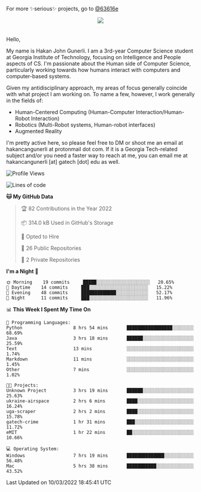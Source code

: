 For more ✨serious✨ projects, go to [@63616e](https://github.com/63616e)

<div> 
<center> <img src="https://gist.githubusercontent.com/hakancangunerli/80137ecc5d849c99c01262a70f0efce0/raw/c08047c6881a89ff5eff068b4e9a64bc49438c7f/ye.png"/>
 </center>

</div>
<br>
<br>
Hello,

My name is Hakan John Gunerli. I am a 3rd-year Computer Science student at Georgia Institute of Technology, focusing on Intelligence and People aspects of CS. I'm passionate about the Human side of Computer Science, particularly working towards how humans interact with computers and computer-based systems.


Given my antidisciplinary approach, my areas of focus generally coincide with what project I am working on. To name a few, however, I work generally in the fields of:

- Human-Centered Computing (Human-Computer Interaction/Human-Robot Interaction) 
- Robotics (Multi-Robot systems, Human-robot interfaces)
- Augmented Reality



I'm pretty active here, so please feel free to DM or shoot me an email at hakancangunerli at protonmail dot com. If it is a Georgia Tech-related subject and/or you need a faster way to reach at me, you can email me at hakancangunerli [at] gatech [dot] edu as well.

 </div>
 
 </div>


<!--START_SECTION:waka-->
![Profile Views](http://img.shields.io/badge/Profile%20Views-1-blue)

![Lines of code](https://img.shields.io/badge/From%20Hello%20World%20I%27ve%20Written-172%20Thousand%20lines%20of%20code-blue)

**🐱 My GitHub Data** 

> 🏆 82 Contributions in the Year 2022
 > 
> 📦 314.0 kB Used in GitHub's Storage 
 > 
> 💼 Opted to Hire
 > 
> 📜 26 Public Repositories 
 > 
> 🔑 2 Private Repositories  
 > 
**I'm a Night 🦉** 

```text
🌞 Morning    19 commits     █████░░░░░░░░░░░░░░░░░░░░   20.65% 
🌆 Daytime    14 commits     ███░░░░░░░░░░░░░░░░░░░░░░   15.22% 
🌃 Evening    48 commits     █████████████░░░░░░░░░░░░   52.17% 
🌙 Night      11 commits     ███░░░░░░░░░░░░░░░░░░░░░░   11.96%

```


📊 **This Week I Spent My Time On** 

```text
💬 Programming Languages: 
Python                   8 hrs 54 mins       █████████████████░░░░░░░░   68.69% 
Java                     3 hrs 18 mins       ██████░░░░░░░░░░░░░░░░░░░   25.59% 
Text                     13 mins             ░░░░░░░░░░░░░░░░░░░░░░░░░   1.74% 
Markdown                 11 mins             ░░░░░░░░░░░░░░░░░░░░░░░░░   1.45% 
Other                    7 mins              ░░░░░░░░░░░░░░░░░░░░░░░░░   1.02%

🐱‍💻 Projects: 
Unknown Project          3 hrs 19 mins       ██████░░░░░░░░░░░░░░░░░░░   25.63% 
ukraine-airspace         2 hrs 6 mins        ████░░░░░░░░░░░░░░░░░░░░░   16.24% 
uga-scraper              2 hrs 2 mins        ████░░░░░░░░░░░░░░░░░░░░░   15.78% 
gatech-crime             1 hr 31 mins        ███░░░░░░░░░░░░░░░░░░░░░░   11.72% 
eMIT                     1 hr 22 mins        ██░░░░░░░░░░░░░░░░░░░░░░░   10.66%

💻 Operating System: 
Windows                  7 hrs 19 mins       ██████████████░░░░░░░░░░░   56.48% 
Mac                      5 hrs 38 mins       ███████████░░░░░░░░░░░░░░   43.52%

```


 Last Updated on 10/03/2022 18:45:41 UTC
<!--END_SECTION:waka-->


